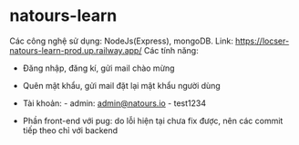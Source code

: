 # natours-learn

Các công nghệ sử dụng: NodeJs(Express), mongoDB.
Link: https://locser-natours-learn-prod.up.railway.app/
Các tính năng:

- Đăng nhập, đăng kí, gửi mail chào mừng
- Quên mật khẩu, gửi mail đặt lại mật khẩu người dùng
- Tài khoản: - admin: admin@natours.io - test1234

- Phần front-end với pug: do lỗi hiện tại chưa fix được, nên các commit tiếp theo chỉ với backend
